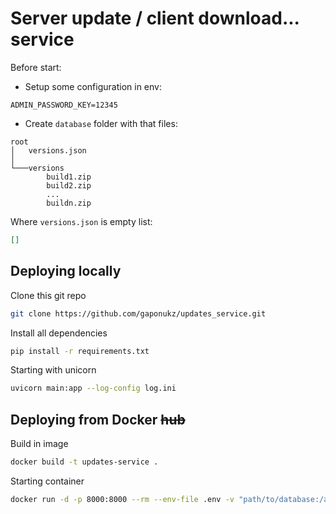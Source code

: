 # Server update / client download... service
Before start:
 + Setup some configuration in env:
```env
ADMIN_PASSWORD_KEY=12345
```
 + Create `database` folder with that files:
```
root
│   versions.json
│   
└───versions
        build1.zip
        build2.zip
        ...
        buildn.zip
```
Where `versions.json` is empty list:
```json
[]
```
## Deploying locally
Clone this git repo
```bash
git clone https://github.com/gaponukz/updates_service.git
```
Install all dependencies
```bash
pip install -r requirements.txt
```
Starting with unicorn
```bash
uvicorn main:app --log-config log.ini
```
## Deploying from Docker ~~hub~~
Build in image
```bash
docker build -t updates-service .
```
Starting container
```bash
docker run -d -p 8000:8000 --rm --env-file .env -v "path/to/database:/app/database"  updates-service
```
